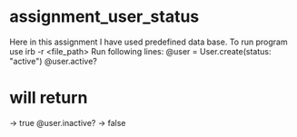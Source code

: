 # assignment_user_status
Here in this assignment I have used predefined data base. 
To run program use irb -r <file_path>
Run following lines:
@user = User.create(status: "active")
@user.active?
# will return
-> true
@user.inactive?
-> false

